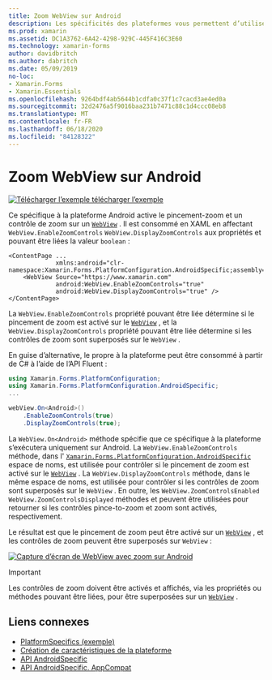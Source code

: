 ```yaml
---
title: Zoom WebView sur Android
description: Les spécificités des plateformes vous permettent d’utiliser des fonctionnalités uniquement disponibles sur une plateforme spécifique, sans implémenter de convertisseurs ou d’effets personnalisés. Cet article explique comment utiliser le spécifique à la plateforme Android qui active le zoom sur une WebView.
ms.prod: xamarin
ms.assetid: DC1A3762-6A42-4298-929C-445F416C3E60
ms.technology: xamarin-forms
author: davidbritch
ms.author: dabritch
ms.date: 05/09/2019
no-loc:
- Xamarin.Forms
- Xamarin.Essentials
ms.openlocfilehash: 9264bdf4ab5644b1cdfa0c37f1c7cacd3ae4ed0a
ms.sourcegitcommit: 32d2476a5f9016baa231b7471c88c1d4ccc08eb8
ms.translationtype: MT
ms.contentlocale: fr-FR
ms.lasthandoff: 06/18/2020
ms.locfileid: "84128322"
---
```

# <a name="webview-zoom-on-android"></a>Zoom WebView sur Android

[![Télécharger ](~/media/shared/download.png) l’exemple télécharger l’exemple](https://docs.microsoft.com/samples/xamarin/xamarin-forms-samples/userinterface-platformspecifics)

Ce spécifique à la plateforme Android active le pincement-zoom et un contrôle de zoom sur un [`WebView`](xref:Xamarin.Forms.WebView) . Il est consommé en XAML en affectant `WebView.EnableZoomControls` `WebView.DisplayZoomControls` aux propriétés et pouvant être liées la valeur `boolean` :

```xaml
<ContentPage ...
             xmlns:android="clr-namespace:Xamarin.Forms.PlatformConfiguration.AndroidSpecific;assembly=Xamarin.Forms.Core">
    <WebView Source="https://www.xamarin.com"
             android:WebView.EnableZoomControls="true"
             android:WebView.DisplayZoomControls="true" />
</ContentPage>
```

La `WebView.EnableZoomControls` propriété pouvant être liée détermine si le pincement de zoom est activé sur le [`WebView`](xref:Xamarin.Forms.WebView) , et la `WebView.DisplayZoomControls` propriété pouvant être liée détermine si les contrôles de zoom sont superposés sur le `WebView` .

En guise d’alternative, le propre à la plateforme peut être consommé à partir de C# à l’aide de l’API Fluent :

```csharp
using Xamarin.Forms.PlatformConfiguration;
using Xamarin.Forms.PlatformConfiguration.AndroidSpecific;
...

webView.On<Android>()
    .EnableZoomControls(true)
    .DisplayZoomControls(true);
```

La `WebView.On<Android>` méthode spécifie que ce spécifique à la plateforme s’exécutera uniquement sur Android. La `WebView.EnableZoomControls` méthode, dans l' [`Xamarin.Forms.PlatformConfiguration.AndroidSpecific`](xref:Xamarin.Forms.PlatformConfiguration.AndroidSpecific) espace de noms, est utilisée pour contrôler si le pincement de zoom est activé sur le [`WebView`](xref:Xamarin.Forms.WebView) . La `WebView.DisplayZoomControls` méthode, dans le même espace de noms, est utilisée pour contrôler si les contrôles de zoom sont superposés sur le `WebView` . En outre, les `WebView.ZoomControlsEnabled` `WebView.ZoomControlsDisplayed` méthodes et peuvent être utilisées pour retourner si les contrôles pince-to-zoom et zoom sont activés, respectivement.

Le résultat est que le pincement de zoom peut être activé sur un [`WebView`](xref:Xamarin.Forms.WebView) , et les contrôles de zoom peuvent être superposés sur `WebView` :

[![Capture d’écran de WebView avec zoom sur Android](webview-zoom-controls-images/webview-zoom.png "WebView avec zoom")](webview-zoom-controls-images/webview-zoom-large.png#lightbox "WebView avec zoom")

> [!IMPORTANT]
> Les contrôles de zoom doivent être activés et affichés, via les propriétés ou méthodes pouvant être liées, pour être superposées sur un [`WebView`](xref:Xamarin.Forms.WebView) .

## <a name="related-links"></a>Liens connexes

- [PlatformSpecifics (exemple)](https://docs.microsoft.com/samples/xamarin/xamarin-forms-samples/userinterface-platformspecifics)
- [Création de caractéristiques de la plateforme](~/xamarin-forms/platform/platform-specifics/index.md#creating-platform-specifics)
- [API AndroidSpecific](xref:Xamarin.Forms.PlatformConfiguration.AndroidSpecific)
- [API AndroidSpecific. AppCompat](xref:Xamarin.Forms.PlatformConfiguration.AndroidSpecific.AppCompat)
